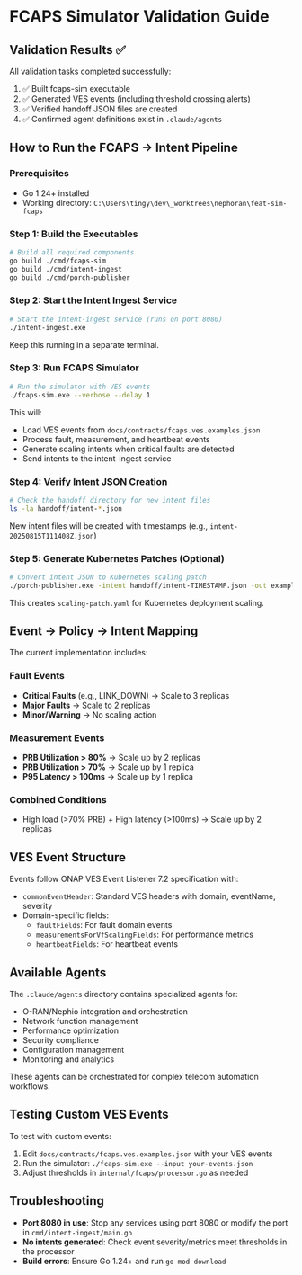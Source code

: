 # FCAPS Simulator Validation Guide

## Validation Results ✅

All validation tasks completed successfully:
1. ✅ Built fcaps-sim executable
2. ✅ Generated VES events (including threshold crossing alerts)
3. ✅ Verified handoff JSON files are created
4. ✅ Confirmed agent definitions exist in `.claude/agents`

## How to Run the FCAPS → Intent Pipeline

### Prerequisites
- Go 1.24+ installed
- Working directory: `C:\Users\tingy\dev\_worktrees\nephoran\feat-sim-fcaps`

### Step 1: Build the Executables
```bash
# Build all required components
go build ./cmd/fcaps-sim
go build ./cmd/intent-ingest
go build ./cmd/porch-publisher
```

### Step 2: Start the Intent Ingest Service
```bash
# Start the intent-ingest service (runs on port 8080)
./intent-ingest.exe
```
Keep this running in a separate terminal.

### Step 3: Run FCAPS Simulator
```bash
# Run the simulator with VES events
./fcaps-sim.exe --verbose --delay 1
```

This will:
- Load VES events from `docs/contracts/fcaps.ves.examples.json`
- Process fault, measurement, and heartbeat events
- Generate scaling intents when critical faults are detected
- Send intents to the intent-ingest service

### Step 4: Verify Intent JSON Creation
```bash
# Check the handoff directory for new intent files
ls -la handoff/intent-*.json
```

New intent files will be created with timestamps (e.g., `intent-20250815T111408Z.json`)

### Step 5: Generate Kubernetes Patches (Optional)
```bash
# Convert intent JSON to Kubernetes scaling patch
./porch-publisher.exe -intent handoff/intent-TIMESTAMP.json -out examples/packages/scaling
```

This creates `scaling-patch.yaml` for Kubernetes deployment scaling.

## Event → Policy → Intent Mapping

The current implementation includes:

### Fault Events
- **Critical Faults** (e.g., LINK_DOWN) → Scale to 3 replicas
- **Major Faults** → Scale to 2 replicas  
- **Minor/Warning** → No scaling action

### Measurement Events
- **PRB Utilization > 80%** → Scale up by 2 replicas
- **PRB Utilization > 70%** → Scale up by 1 replica
- **P95 Latency > 100ms** → Scale up by 1 replica

### Combined Conditions
- High load (>70% PRB) + High latency (>100ms) → Scale up by 2 replicas

## VES Event Structure

Events follow ONAP VES Event Listener 7.2 specification with:
- `commonEventHeader`: Standard VES headers with domain, eventName, severity
- Domain-specific fields:
  - `faultFields`: For fault domain events
  - `measurementsForVfScalingFields`: For performance metrics
  - `heartbeatFields`: For heartbeat events

## Available Agents

The `.claude/agents` directory contains specialized agents for:
- O-RAN/Nephio integration and orchestration
- Network function management
- Performance optimization
- Security compliance
- Configuration management
- Monitoring and analytics

These agents can be orchestrated for complex telecom automation workflows.

## Testing Custom VES Events

To test with custom events:

1. Edit `docs/contracts/fcaps.ves.examples.json` with your VES events
2. Run the simulator: `./fcaps-sim.exe --input your-events.json`
3. Adjust thresholds in `internal/fcaps/processor.go` as needed

## Troubleshooting

- **Port 8080 in use**: Stop any services using port 8080 or modify the port in `cmd/intent-ingest/main.go`
- **No intents generated**: Check event severity/metrics meet thresholds in the processor
- **Build errors**: Ensure Go 1.24+ and run `go mod download`